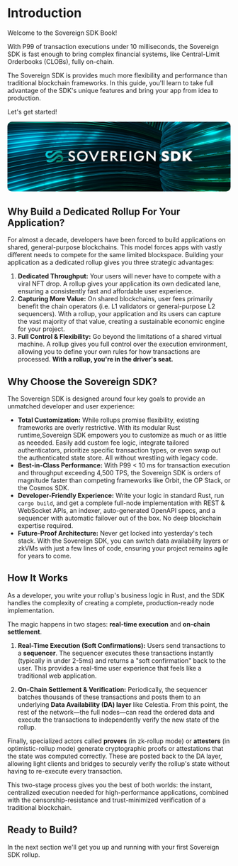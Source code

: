 # Introduction

Welcome to the Sovereign SDK Book! 

With P99 of transaction executions under 10 milliseconds, the Sovereign SDK is fast enough to bring complex financial systems, like Central-Limit Orderbooks (CLOBs), fully on-chain.

The Sovereign SDK is provides much more flexibility and performance than traditional blockchain frameworks. In this guide, you'll learn to take full advantage of the SDK's unique features and bring your app from idea to production.

Let's get started!

<img src="./assets/sov-sdk-low-res.jpeg" style="border-radius: 10px">

## Why Build a Dedicated Rollup For Your Application?

For almost a decade, developers have been forced to build applications on shared, general-purpose blockchains. This model forces apps with vastly different needs to compete for the same limited blockspace. Building your application as a dedicated rollup gives you three strategic advantages:

1.  **Dedicated Throughput:** Your users will never have to compete with a viral NFT drop. A rollup gives your application its own dedicated lane, ensuring a consistently fast and affordable user experience.
2.  **Capturing More Value:** On shared blockchains, user fees primarily benefit the chain operators (i.e. L1 validators or general-purpose L2 sequencers). With a rollup, your application and its users can capture the vast majority of that value, creating a sustainable economic engine for your project.
3.  **Full Control & Flexibility:** Go beyond the limitations of a shared virtual machine. A rollup gives you full control over the execution environment, allowing you to define your own rules for how transactions are processed. **With a rollup, you're in the driver's seat.**

## Why Choose the Sovereign SDK?

The Sovereign SDK is designed around four key goals to provide an unmatched developer and user experience:

-   **Total Customization:** While rollups promise flexibility, existing frameworks are overly restrictive. With its modular Rust runtime,Sovereign SDK empowers you to customize as much or as little as neeeded. Easily add custom fee logic, integrate tailored authenticators, prioritize specific transaction types, or even swap out the authenticated state store. All without wrestling with legacy code.
-   **Best-in-Class Performance:** With P99 < 10 ms for transaction execution and throughput exceeding 4,500 TPS, the Sovereign SDK is orders of magnitude faster than competing frameworks like Orbit, the OP Stack, or the Cosmos SDK.
-   **Developer-Friendly Experience:** Write your logic in standard Rust, run `cargo build`, and get a complete full-node implementation with REST & WebSocket APIs, an indexer, auto-generated OpenAPI specs, and a sequencer  with automatic failover out of the box. No deep blockchain expertise required.
-   **Future-Proof Architecture:** Never get locked into yesterday's tech stack. With the Sovereign SDK, you can switch data availability layers or zkVMs with just a few lines of code, ensuring your project remains agile for years to come.


## How It Works

As a developer, you write your rollup's business logic in Rust, and the SDK handles the complexity of creating a complete, production-ready node implementation.

The magic happens in two stages: **real-time execution** and **on-chain settlement**.

1.  **Real-Time Execution (Soft Confirmations):** Users send transactions to a **sequencer**. The sequencer executes these transactions instantly (typically in under 2-5ms) and returns a "soft confirmation" back to the user. This provides a real-time user experience that feels like a traditional web application.

2.  **On-Chain Settlement & Verification:** Periodically, the sequencer batches thousands of these transactions and posts them to an underlying **Data Availability (DA) layer** like Celestia. From this point, the rest of the network—the full nodes—can read the ordered data and execute the transactions to independently verify the new state of the rollup.

Finally, specialized actors called **provers** (in zk-rollup mode) or **attesters** (in optimistic-rollup mode) generate cryptographic proofs  or attestations that the state was computed correctly. These are posted back to the DA layer, allowing light clients and bridges to securely verify the rollup's state without having to re-execute every transaction.

This two-stage process gives you the best of both worlds: the instant, centralized execution needed for high-performance applications, combined with the censorship-resistance and trust-minimized verification of a traditional blockchain.

## Ready to Build?

In the next section we'll get you up and running with your first Sovereign SDK rollup.